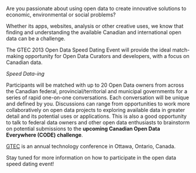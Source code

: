 Are you passionate about using open data to create innovative solutions to economic, environmental or social problems?

Whether its apps, websites, analysis or other creative uses, we know that finding and understanding the available Canadian and international open data can be a challenge.

The GTEC 2013 Open Data Speed Dating Event will provide the ideal match-making opportunity for Open Data Curators and developers, with a focus on Canadian data. 

*Speed Data-ing*

Participants will be matched with up to 20 Open Data owners from across the Canadian federal, provincial/territorial and municipal governments for a series of rapid one-on-one conversations. Each conversation will be unique and defined by you. Discussions can range from opportunities to work more collaboratively on open data projects to exploring available data in greater detail and its potential uses or applications. This is also a good opportunity to talk to federal data owners and other open data enthusiasts to brainstorm on potential submissions to the **upcoming Canadian Open Data Everywhere (CODE) challenge**.

[GTEC](http://www.gtec.ca/) is an annual technology conference in Ottawa, Ontario, Canada.

Stay tuned for more information on how to participate in the open data speed dating event!